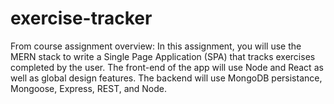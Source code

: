 # exercise-tracker
From course assignment overview: In this assignment, you will use the MERN stack to write a Single Page Application (SPA) that tracks exercises completed by the user. The front-end of the app will use Node and React as well as global design features. The backend will use MongoDB persistance, Mongoose, Express, REST, and Node.
